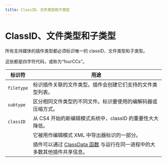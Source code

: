 ```yaml
---
title: ClassID、文件类型和子类型
---
```

# ClassID、文件类型和子类型

所有支持媒体的插件类型都必须标识唯一的 classID、文件类型和子类型。

这些都是四字符代码，或称为“fourCCs”。

| 标识符     |                                                                    用途                                                                    |
|------------|-------------------------------------------------------------------------------------------------------------------------------------------|
| `filetype` | 标识插件关联的文件类型。插件会创建它们支持的文件类型列表。                                                                                |
| `subtype`  | 区分相同文件类型的不同文件。标识要使用的编解码器或压缩方式。                                                                              |
| `classID`  | 从 CS4 开始的新编辑模式系统中，classID 的重要性大大降低。                                                                                 |
|            | 它被用作编辑模式 XML 中导出器标识的一部分。                                                                                               |
|            | 插件可以通过 [ClassData 函数](../classdata-functions) 与运行在同一进程中的大多数其他插件共享信息。                                         |